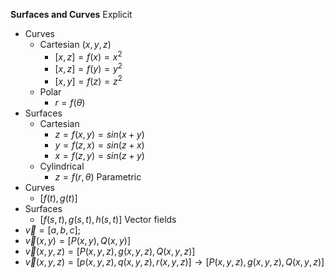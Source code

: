 **Surfaces and Curves**
Explicit
* Curves
	* Cartesian ($x,y,z$)
		* $[x,z] = f(x) = x^2$
		* $[x,z] = f(y) = y^2$
		* $[x,y] = f(z) = z^2$
	* Polar
		* $r = f(\theta)$
* Surfaces
	* Cartesian
		* $z = f(x,y) = sin(x+y)$
		* $y = f(z,x) = sin(z+x)$
		* $x = f(z,y) = sin(z+y)$
	* Cylindrical
		* $z = f(r,\theta)$
Parametric
* Curves
	* $[f(t),g(t)]$
* Surfaces
	* $[f(s,t),g(s,t),h(s,t)]$
Vector fields
* $\vec{v} = [a,b,c]$;
* $\vec{v}(x,y) = [P(x,y),Q(x,y)]$
* $\vec{v}(x,y,z) = [P(x,y,z),g(x,y,z),Q(x,y,z)]$
* $\vec{v}(x,y,z) = [p(x,y,z),q(x,y,z),r(x,y,z)] \rightarrow [P(x,y,z),g(x,y,z),Q(x,y,z)]$